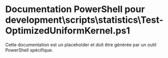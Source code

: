 # Documentation PowerShell pour development\scripts\statistics\Test-OptimizedUniformKernel.ps1

Cette documentation est un placeholder et doit être générée par un outil PowerShell spécifique.
